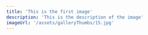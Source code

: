 ```yaml
---
title: 'This is the first image'
description: 'This is the description of the image'
imageUrl: '/assets/galleryThumbs/15.jpg'
---
```

